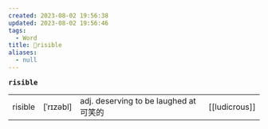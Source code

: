 ```yaml
---
created: 2023-08-02 19:56:38
updated: 2023-08-02 19:56:46
tags:
  - Word
title: 📖risible
aliases:
  - null
---
```


<pre><strong>risible</strong></pre>
|   |   |   |   |
|---|---|---|---|
|risible|[ˈrɪzəbl]|adj. deserving to be laughed at 可笑的|[[ludicrous]]|